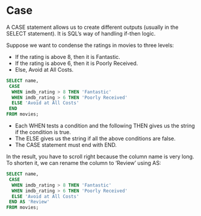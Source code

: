 # Case

A CASE statement allows us to create different outputs (usually in the SELECT statement). It is SQL’s way of handling if-then logic.

Suppose we want to condense the ratings in movies to three levels:

- If the rating is above 8, then it is Fantastic.
- If the rating is above 6, then it is Poorly Received.
- Else, Avoid at All Costs.

```sql
SELECT name,
 CASE
  WHEN imdb_rating > 8 THEN 'Fantastic'
  WHEN imdb_rating > 6 THEN 'Poorly Received'
  ELSE 'Avoid at All Costs'
 END
FROM movies;
```

- Each WHEN tests a condition and the following THEN gives us the string if the condition is true.
- The ELSE gives us the string if all the above conditions are false.
- The CASE statement must end with END.

In the result, you have to scroll right because the column name is very long. To shorten it, we can rename the column to ‘Review’ using AS:

```sql
SELECT name,
 CASE
  WHEN imdb_rating > 8 THEN 'Fantastic'
  WHEN imdb_rating > 6 THEN 'Poorly Received'
  ELSE 'Avoid at All Costs'
 END AS 'Review'
FROM movies;
```